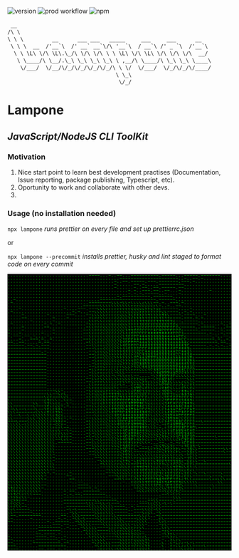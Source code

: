 ![version](https://img.shields.io/github/package-json/v/apolofx/lampone?color=blue)
![prod workflow](https://github.com/apolofx/lampone/actions/workflows/ci.yml/badge.svg)
![npm](https://img.shields.io/npm/v/lampone?color=%23c40b0a&logo=npm)

```
 __
/\ \
\ \ \         __      ___ ___   _____     ___     ___      __
 \ \ \  __  /'__`\  /' __` __`\/\ '__`\  / __`\ /' _ `\  /'__`\
  \ \ \L\ \/\ \L\.\_/\ \/\ \/\ \ \ \L\ \/\ \L\ \/\ \/\ \/\  __/
   \ \____/\ \__/.\_\ \_\ \_\ \_\ \ ,__/\ \____/\ \_\ \_\ \____\
    \/___/  \/__/\/_/\/_/\/_/\/_/\ \ \/  \/___/  \/_/\/_/\/____/
                                  \ \_\
                                   \/_/
```

# Lampone

## _JavaScript/NodeJS CLI ToolKit_

### Motivation

1. Nice start point to learn best development practises (Documentation, Issue reporting, package publishing, Typescript, etc).
2. Oportunity to work and collaborate with other devs.
3.

### Usage (no installation needed)

`npx lampone` _runs prettier on every file and set up prettierrc.json_

or

`npx lampone --precommit` _installs prettier, husky and lint staged to format code on every commit_

![lampone](img/lampo.png)

